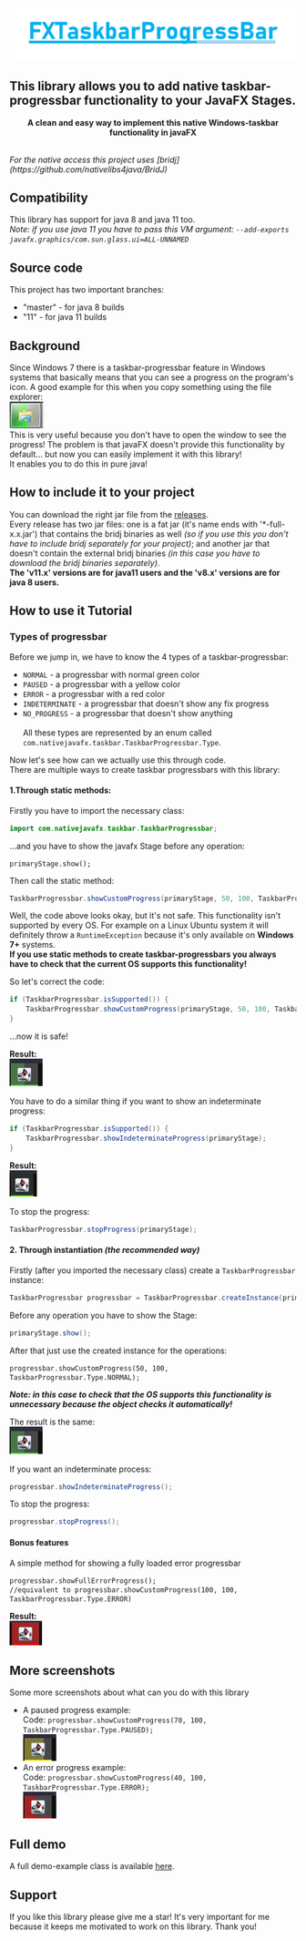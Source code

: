 # ![JavaFXTaskbarProgressbar](images/Logo.png)
## This library allows you to add native taskbar-progressbar functionality to your JavaFX Stages.
<p align="center"><b>A clean and easy way to implement this native Windows-taskbar functionality in javaFX</b></p><br>
<i>For the native access this project uses [bridj](https://github.com/nativelibs4java/BridJ) </i><br>

## Compatibility
This library has support for java 8 and java 11 too.<br>
<i>Note: if you use java 11 you have to pass this VM argument: `--add-exports javafx.graphics/com.sun.glass.ui=ALL-UNNAMED`</i>

## Source code
This project has two important branches:
* "master" - for java 8 builds
* "11" - for java 11 builds

## Background
Since Windows 7 there is a taskbar-progressbar feature in Windows systems
that basically means that you can see a progress on the program's icon.
A good example for this when you copy something using the file explorer:<br>
![Taskbar progressbar in windows 7](images/areo-progressbar.jpg) <br>
This is very useful because you don't have to open the window to see the progress!
The problem is that javaFX doesn't provide this functionality by default... but now you 
can easily implement it with this library!  
It enables you to do this in pure java!

## How to include it to your project
You can download the right jar file from the [releases](https://github.com/Dansoftowner/FXTaskbarProgressBar/releases). 
<br>
Every release has two jar files: one is a fat jar (it's name ends with '*-full-x.x.jar') that contains the bridj binaries 
as well <i>(so if you use this you don't have to include bridj separately for your project)</i>;
and another jar that doesn't contain the external bridj binaries <i>(in this case you have
to download the bridj binaries separately)</i>.
<br><b>The 'v11.x' versions are for java11 users and the 'v8.x' versions are for java 8 users.</b>

## How to use it Tutorial

### Types of progressbar
Before we jump in, we have to know the 4 types of a taskbar-progressbar:<br>
* `NORMAL` - a progressbar with normal green color
* `PAUSED` - a progressbar with a yellow color
* `ERROR`  - a progressbar with a red color 
* `INDETERMINATE` - a progressbar that doesn't show any fix progress
* `NO_PROGRESS` - a progressbar that doesn't show anything 
<br><br>
All these types are represented by an enum called `com.nativejavafx.taskbar.TaskbarProgressbar.Type`.

Now let's see how can we actually use this through code.<br>
There are multiple ways to create taskbar progressbars with this library:

#### 1.Through static methods:
Firstly you have to import the necessary class:
```java
import com.nativejavafx.taskbar.TaskbarProgressbar; 
```
...and you have to show the javafx Stage before any operation:
```
primaryStage.show();
``` 
Then call the static method:
```java
TaskbarProgressbar.showCustomProgress(primaryStage, 50, 100, TaskbarProgressbar.Type.NORMAL);
```

Well, the code above looks okay, but it's not safe. This functionality isn't supported by every OS. 
For example on a Linux Ubuntu system it will definitely throw a `RuntimeException` because it's only available on <b>Windows 7+</b>
systems.<br> 
<b>If you use static methods to create taskbar-progressbars you always have to check that the current OS 
supports this functionality!</b> 

So let's correct the code:
```java
if (TaskbarProgressbar.isSupported()) {
    TaskbarProgressbar.showCustomProgress(primaryStage, 50, 100, TaskbarProgressbar.Type.NORMAL);
}
```
...now it is safe!

<b>Result:</b><br>
![Normal Taskbar progressbar](images/normal-progress.jpg)

You have to do a similar thing if you want to show an indeterminate progress:
```java
if (TaskbarProgressbar.isSupported()) {
    TaskbarProgressbar.showIndeterminateProgress(primaryStage);
}
```
<b>Result:</b><br>
![Indeterminate Taskbar progressbar](images/indeterminate.gif)

To stop the progress:
```java
TaskbarProgressbar.stopProgress(primaryStage);
```
#### 2. Through instantiation *(the recommended way)*
Firstly (after you imported the necessary class) create a `TaskbarProgressbar` instance:
```java
TaskbarProgressbar progressbar = TaskbarProgressbar.createInstance(primaryStage);
```
Before any operation you have to show the Stage:
```java
primaryStage.show();
```
After that just use the created instance for the operations:
```
progressbar.showCustomProgress(50, 100, TaskbarProgressbar.Type.NORMAL);
```
<b><i>Note: in this case to check that the OS supports this functionality is unnecessary
because the object checks it automatically!</i></b>

The result is the same:<br>
![Normal Taskbar progressbar](images/normal-progress.jpg)

If you want an indeterminate process:
```java
progressbar.showIndeterminateProgress();
```
To stop the progress:
```java
progressbar.stopProgress();
```

#### Bonus features

A simple method for showing a fully loaded error progressbar
```
progressbar.showFullErrorProgress();
//equivalent to progressbar.showCustomProgress(100, 100, TaskbarProgressbar.Type.ERROR) 
```
<b>Result:</b><br>
![Full errror taskbar progress](images/full-error-progress.jpg)

## More screenshots
Some more screenshots about what can you do with this library
* A paused progress example:<br>
Code: `progressbar.showCustomProgress(70, 100, TaskbarProgressbar.Type.PAUSED);`<br>
![Paused progress](images/paused-progress.jpg)
* An error progress example:<br>
Code: `progressbar.showCustomProgress(40, 100, TaskbarProgressbar.Type.ERROR);`<br>
![Paused progress](images/error-progress.jpg)

## Full demo
A full demo-example class is available [here](src/test/java/Demo.java). 

## Support
If you like this library please give me a star! It's very important for me 
because it keeps me motivated to work on this library. Thank you!